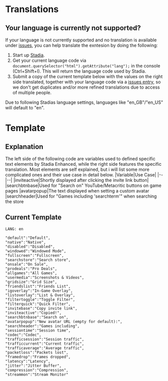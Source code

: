 
# Translations

## Your language is currently not supported?
If your language is not currently supported and no translation is available under [issues](https://github.com/ChristopherKlay/StadiaEnhanced/issues?q=is%3Aissue+label%3Atranslation+), you can help translate the exntesion by doing the following:

1. Start up [Stadia](https://stadia.com/).
2. Get your current language code via `document.querySelector("html").getAttribute("lang");` in the console (Ctrl+Shift+I). This will return the language code used by Stadia.
3. Submit a copy of the current template below with the values on the right side translated, together with your language code via a [issues entry](https://github.com/ChristopherKlay/StadiaEnhanced/issues), so we don't get duplicates and/or more refined translations due to access of multiple people.

Due to following Stadias language settings, languages like "en_GB"/"en_US" will default to "en".
# Template

## Explanation
The left side of the following code are variables used to defined specific text elements by Stadia Enhanced, while the right side features the specific translation. Most elements are self explained, but i will list some more complicated ones and their use case in detail below.
|Variable|Use Case|
|--|--|
|inviteactive|Shortly displayed after clicking the invite link button|
|searchbtnbase|Used for "Search on" YouTube/Metacritic buttons on game pages
|avatarpopup|The text displayed when setting a custom avatar
|searchheader|Used for "Games including 'searchterm'" when searching the store

## Current Template

    LANG: en
    
    "default":"Default",
    "native":"Native",
    "disabled":"Disabled",
    "windowed":"Windowed Mode",
    "fullscreen":"Fullscreen",
    "searchstore":"Search store",
    "onsale":"On Sale",
    "prodeals":"Pro Deals",
    "allgames":"All Games",
    "usermedia":"Screenshots & Videos",
    "gridsize":"Grid Size",
    "friendslist":"Friends List",
    "igoverlay":"In-Game Overlay",
    "listoverlay":"List & Overlay",
    "filtertoggle":"Toggle Filter",
    "filterquick":"Quick Filter",
    "invitebase":"Copy invite link",
    "inviteactive":"Copied!",
    "searchbtnbase":"Search on",
    "avatarpopup":"New avatar URL (empty for default):",
    "searchheader":"Games including",
    "sessiontime":"Session time",
    "codec":"Codec",
    "trafficsession":"Session traffic",
    "trafficcurrent":"Current traffic",
    "trafficaverage":"Average traffic",
    "packetloss":"Packets lost",
    "framedrop":"Frames dropped",
    "latency":"Latency",
    "jitter":"Jitter Buffer",
    "compression":"Compression",
    "streammon":"Stream Monitor"
